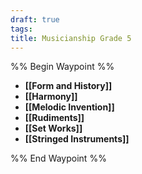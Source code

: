 ```yaml
---
draft: true
tags: 
title: Musicianship Grade 5
---
```

%% Begin Waypoint %%
- **[[Form and History]]**
- **[[Harmony]]**
- **[[Melodic Invention]]**
- **[[Rudiments]]**
- **[[Set Works]]**
- **[[Stringed Instruments]]**

%% End Waypoint %%